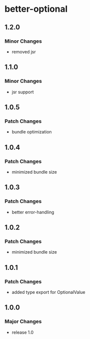 # better-optional

## 1.2.0

### Minor Changes

- removed jsr

## 1.1.0

### Minor Changes

- jsr support

## 1.0.5

### Patch Changes

- bundle optimization

## 1.0.4

### Patch Changes

- minimized bundle size

## 1.0.3

### Patch Changes

- better error-handling

## 1.0.2

### Patch Changes

- minimized bundle size

## 1.0.1

### Patch Changes

- added type export for OptionalValue

## 1.0.0

### Major Changes

- release 1.0
